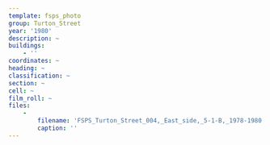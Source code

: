 ```yaml
---
template: fsps_photo
group: Turton_Street
year: '1980'
description: ~
buildings:
    - ''
coordinates: ~
heading: ~
classification: ~
section: ~
cell: ~
film_roll: ~
files:
    -
        filename: 'FSPS_Turton_Street_004,_East_side,_5-1-B,_1978-1980.png'
        caption: ''
---
```

